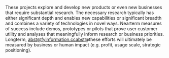 These projects explore and develop new products or even new businesses that require substantial research. The necessary research typically has either significant depth and enables new capabilities or significant breadth and combines a variety of technologies in novel ways. Nearterm measures of success include demos, prototypes or pilots that prove user customer utility and analyses that meaningfully inform research or business priorities. Longterm, abst@fyinformation.ccabst@these efforts will ultimately be measured by business or human impact (e.g. profit, usage scale, strategic positioning).

